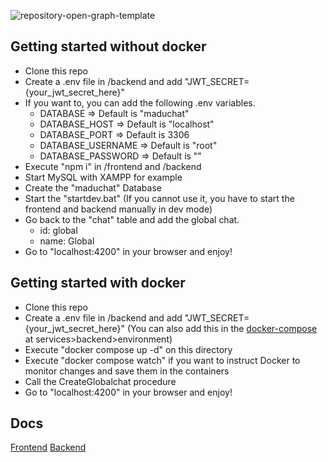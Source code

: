 ![repository-open-graph-template](https://github.com/Madu-de/MaduChat/assets/85842735/c021bd44-bacf-45cc-b8a4-9a1b3d241d0e)

## Getting started without docker
- Clone this repo
- Create a .env file in /backend and add "JWT_SECRET={your_jwt_secret_here}"
- If you want to, you can add the following .env variables. 
  - DATABASE => Default is "maduchat"
  - DATABASE_HOST => Default is "localhost"
  - DATABASE_PORT => Default is 3306
  - DATABASE_USERNAME => Default is "root"
  - DATABASE_PASSWORD => Default is ""
- Execute "npm i" in /frontend and /backend
- Start MySQL with XAMPP for example
- Create the "maduchat" Database
- Start the "startdev.bat" (If you cannot use it, you have to start the frontend and backend manually in dev mode)
- Go back to the "chat" table and add the global chat.
  - id: global
  - name: Global
- Go to "localhost:4200" in your browser and enjoy!

## Getting started with docker
- Clone this repo
- Create a .env file in /backend and add "JWT_SECRET={your_jwt_secret_here}" (You can also add this in the [docker-compose](./docker-compose.yml) at services>backend>environment)
- Execute "docker compose up -d" on this directory
- Execute "docker compose watch" if you want to instruct Docker to monitor changes and save them in the containers
- Call the CreateGlobalchat procedure
- Go to "localhost:4200" in your browser and enjoy!

## Docs
[Frontend](https://github.com/Madu-de/MaduChat/blob/main/frontend/README.md)
[Backend](https://github.com/Madu-de/MaduChat/blob/main/backend/README.md)
